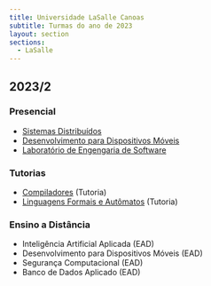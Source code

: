 ```yaml
---
title: Universidade LaSalle Canoas
subtitle: Turmas do ano de 2023
layout: section
sections:
  - LaSalle
---
```


## 2023/2

### Presencial

<!--
* [Complexidade de Algoritmos e Avaliação de Desempenho](2023-02-analise-algoritmos)
-->
* [Sistemas Distribuídos](sistemas-distribuidos)
* [Desenvolvimento para Dispositivos Móveis](mobile)
* [Laboratório de Engengaria de Software](engswlab)

### Tutorias

* [Compiladores](../tutoria/compiladores) (Tutoria)
* [Linguagens Formais e Autômatos](../tutoria/automata) (Tutoria)

### Ensino a Distância

* Inteligência Artificial Aplicada (EAD)
* Desenvolvimento para Dispositivos Móveis (EAD)
* Segurança Computacional (EAD)
* Banco de Dados Aplicado (EAD)
